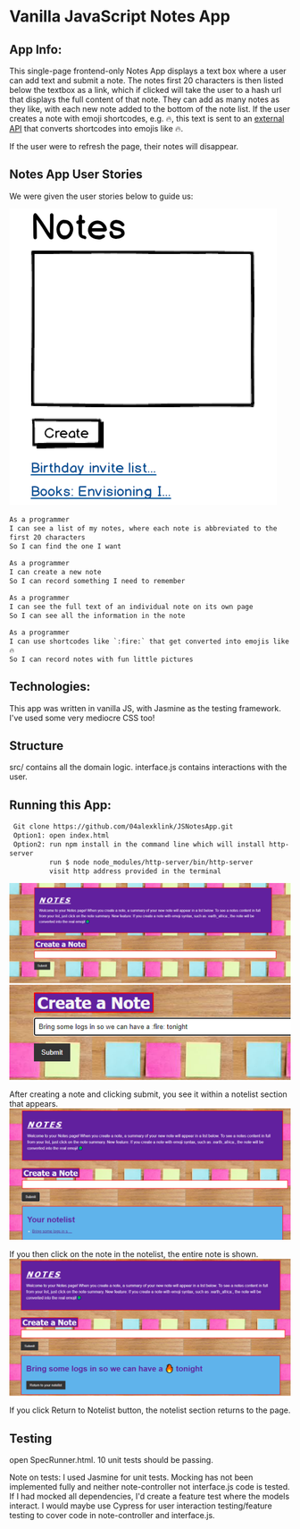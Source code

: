# Vanilla JavaScript Notes App

## App Info:

This single-page frontend-only Notes App displays a text box where a user can add text and submit a note. The notes first 20 characters is then listed below the textbox as a link, which if clicked will take the user to a hash url that displays the full content of that note. They can add as many notes as they like, with each new note added to the bottom of the note list. If the user creates a note with emoji shortcodes, e.g. :fire:, this text is sent to an [external API](https://makers-emojify.herokuapp.com/) that converts shortcodes into emojis like 🔥. 

If the user were to refresh the page, their notes will disappear. 

## Notes App User Stories

We were given the user stories below to guide us:

![NotesAppExampleLook](images/UserStories.png)

```
As a programmer
I can see a list of my notes, where each note is abbreviated to the first 20 characters
So I can find the one I want
```

```
As a programmer
I can create a new note
So I can record something I need to remember
```

```
As a programmer
I can see the full text of an individual note on its own page
So I can see all the information in the note
```

```
As a programmer
I can use shortcodes like `:fire:` that get converted into emojis like 🔥
So I can record notes with fun little pictures
```
## Technologies:

This app was written in vanilla JS, with Jasmine as the testing framework. I've used some very mediocre CSS too!

## Structure

src/ contains all the domain logic. interface.js contains interactions with the user.

## Running this App:
```
 Git clone https://github.com/04alexklink/JSNotesApp.git
 Option1: open index.html
 Option2: run npm install in the command line which will install http-server  
          run $ node node_modules/http-server/bin/http-server
          visit http address provided in the terminal
```
![NotesAppHomePage](images/NotesAppPage.png)
![ExampleofCreatingNote](images/CreateNoteText.png)

After creating a note and clicking submit, you see it within a notelist section that appears.
![NoteListCreated](images/Notelist.png)

If you then click on the note in the notelist, the entire note is shown.
![DisplayingIndividualNote](images/Viewoffullnote.png)

If you click Return to Notelist button, the notelist section returns to the page. 

## Testing

open SpecRunner.html. 10 unit tests should be passing. 

Note on tests: I used Jasmine for unit tests. Mocking has not been implemented fully and neither note-controller not interface.js code is tested. If I had mocked all dependencies, I'd create a feature test where the models interact. 
I would maybe use Cypress for user interaction testing/feature testing to cover code in note-controller and interface.js. 
